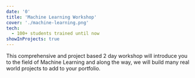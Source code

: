 ```yaml
---
date: '0'
title: 'Machine Learning Workshop'
cover: './machine-learning.png'
tech:
  - 100+ students trained until now
showInProjects: true
---
```


This comprehensive and project based  2 day workshop will introduce you to the field of Machine Learning and along the way, we will build many real world projects to add to your portfolio. 
